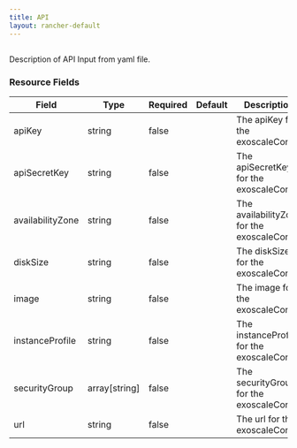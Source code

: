 ```yaml
---
title: API
layout: rancher-default
---
```


## <no value>

Description of API Input from yaml file. 
​​
### Resource Fields

Field | Type | Required | Default | Description
---|---|---|---|---
apiKey | string | false | <no value> | The apiKey for the exoscaleConfig
apiSecretKey | string | false | <no value> | The apiSecretKey for the exoscaleConfig
availabilityZone | string | false | <no value> | The availabilityZone for the exoscaleConfig
diskSize | string | false | <no value> | The diskSize for the exoscaleConfig
image | string | false | <no value> | The image for the exoscaleConfig
instanceProfile | string | false | <no value> | The instanceProfile for the exoscaleConfig
securityGroup | array[string] | false | <no value> | The securityGroup for the exoscaleConfig
url | string | false | <no value> | The url for the exoscaleConfig

